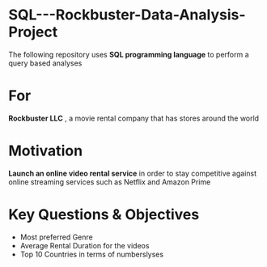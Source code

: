# SQL---Rockbuster-Data-Analysis-Project
The following repository uses **SQL programming language** to perform a query based analyses

# For
**Rockbuster LLC** , a movie rental company that has stores around the world

# Motivation
**Launch an online video rental service** in order to stay competitive against online streaming services such as Netflix and Amazon Prime

# Key Questions & Objectives
- Most preferred Genre
- Average Rental Duration for the videos
- Top 10 Countries in terms of numberslyses
